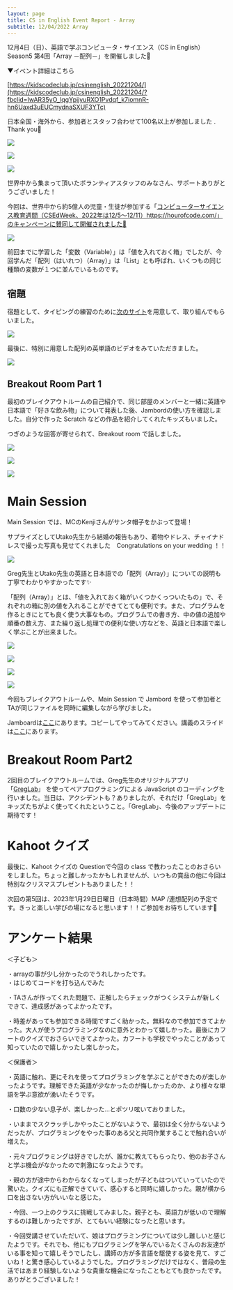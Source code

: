 ```yaml
---
layout: page
title: CS in English Event Report - Array
subtitle: 12/04/2022 Array
---
```


12月4日（日）、英語で学ぶコンピュータ・サイエンス（CS in English）Season5 第4回「Array －配列－」を開催しました🎉

▼イベント詳細はこちら

[https://kidscodeclub.jp/csinenglish_20221204/](https://kidscodeclub.jp/csinenglish_20221204/?fbclid=IwAR35yO_lqgYpjjyuRXO1Pvdqf_k7iomnR-hn6Uaxd3uEUCmydnaSXUF3YTc)


日本全国・海外から、参加者とスタッフ合わせて100名以上が参加しました . Thank you🎉 

![](/img/2022-12-03/map1.png)

![](/img/2022-12-03/map2.png)

![](/img/2022-12-03/map3.png)


世界中から集まって頂いたボランティアスタッフのみなさん、サポートありがとうございました！

 今回は、世界中から約5億人の児童・生徒が参加する「[コンピューターサイエンス教育週間（CSEdWeek、2022年は12/5～12/11）](https://hourofcode.com/)https://hourofcode.com/」のキャンペーンに賛同して開催されました🤩  
 
![](/img/2022-12-03/hourofcode.png)  

前回までに学習した「変数（Variable）」は「値を入れておく箱」でしたが、今回学んだ「配列（はいれつ）（Array）」は「List」とも呼ばれ、いくつもの同じ種類の変数が１つに並んでいるものです。


## 宿題

宿題として、タイピングの練習のために[次のサイト](https://www.codetyper.io/gist/csinenglish)を用意して、取り組んでもらいました。

![](/img/2022-12-03/type.png) 


最後に、特別に用意した配列の英単語のビデオをみていただきました。

![](/img/2022-12-03/video.png) 

## Breakout Room Part 1

最初のブレイクアウトルームの自己紹介で、同じ部屋のメンバーと一緒に英語や日本語で「好きな飲み物」について発表した後、Jambordの使い方を確認しました。自分で作った Scratch などの作品を紹介してくれたキッズもいました。

つぎのような回答が寄せられて、Breakout room で話しました。

![](/img/2022-12-03/jam1.jpg) 

![](/img/2022-12-03/jam2.jpg)

![](/img/2022-12-03/jam3.jpg)  

# Main Session

Main Session では、MCのKenjiさんがサンタ帽子をかぶって登場！

サプライズとしてUtako先生から結婚の報告もあり、着物やドレス、チャイナドレスで撮った写真も見せてくれました　Congratulations on your wedding ！！　

![](/img/2022-12-03/wedding.png) 

Greg先生とUtako先生の英語と日本語での「配列（Array）」についての説明も丁寧でわかりやすかったです✨

「配列（Array）」とは、「値を入れておく箱がいくつかくっついたもの」で、それぞれの箱に別の値を入れることができてとても便利です。また、プログラムを作るときにとても良く使う大事なもの。プログラムでの書き方、中の値の追加や順番の数え方、また繰り返し処理での便利な使い方などを、英語と日本語で楽しく学ぶことが出来ました。

![](/img/2022-12-03/list1.png) 

![](/img/2022-12-03/list2.png)

![](/img/2022-12-03/list3.png)  

![](/img/2022-12-03/list4.png)  

今回もブレイクアウトルームや、Main Session で Jambord を使って参加者とTAが同じファイルを同時に編集しながら学びました。

Jamboardは[ここ](https://jamboard.google.com/d/1hcbMgRNwhioHSUMU1xCPIkzPDRXvS_rJ9DCmSeKq-3c/copy)にあります。コピーしてやってみてください。講義のスライドは[ここ](https://bit.ly/jsarrayp)にあります。


# Breakout Room Part2

2回目のブレイクアウトルームでは、Greg先生のオリジナルアプリ 「[GregLab](http://csinenglish.herokuapp.com/)」 を使ってペアプログラミングによる JavaScript のコーディングを行いました。当日は、アクシデントも？ありましたが、それだけ「GregLab」をキッズたちがよく使ってくれたということ。「GregLab」、今後のアップデートに期待です！


# Kahoot  クイズ

最後に、Kahoot クイズの Questionで今回の class で教わったことのおさらいをしました。ちょっと難しかったかもしれませんが、いつもの賞品の他に今回は特別なクリスマスプレゼントもありました！！

次回の第5回は、2023年1月29日日曜日（日本時間）MAP /連想配列の予定です。きっと楽しい学びの場になると思います！！ご参加をお待ちしています🎉 


# アンケート結果

＜子ども＞

・arrayの事が少し分かったのでうれしかったです。 \
・はじめてコードを打ち込んでみた

・TAさんが作ってくれた問題で、正解したらチェックがつくシステムが新しくできて、達成感があってよかったです。

・時差があっても参加できる時間ですごく助かった。無料なので参加できてよかった。大人が使うプログラミングなのに意外とわかって嬉しかった。最後にカフートのクイズでおさらいできてよかった。カフートも学校でやったことがあって知っていたので嬉しかったし楽しかった。

＜保護者＞

・英語に触れ、更にそれを使ってプログラミングを学ぶことができたのが楽しかったようです。理解できた英語が少なかったのが悔しかったのか、より様々な単語を学ぶ意欲が湧いたそうです。

・口数の少ない息子が、楽しかった…とポツリ呟いておりました。

・いままでスクラッチしかやったことがないようで、最初は全く分からないようだったが、プログラミングをやった事のある父と共同作業することで触れ合いが増えた。

・元々プログラミングは好きでしたが、誰かに教えてもらったり、他のお子さんと学ぶ機会がなかったので刺激になったようです。

・親の方が途中からわからなくなってしまったが子どもはついていっていたので驚いた。クイズにも正解できていて、感心すると同時に嬉しかった。親が横から口を出さない方がいいなと感じた。

・今回、一つ上のクラスに挑戦してみました。親子とも、英語力が低いので理解するのは難しかったですが、とてもいい経験になったと思います。

・今回受講させていただいて、娘はプログラミングについては少し難しいと感じたようです。それでも、他にもプログラミングを学んでいるたくさんのお友達がいる事を知って嬉しそうでしたし、講師の方が多言語を駆使する姿を見て、すごいね！と驚き感心しているようでした。プログラミングだけではなく、普段の生活ではあまり経験しないような貴重な機会になったこともとても良かったです。ありがとうございました！


